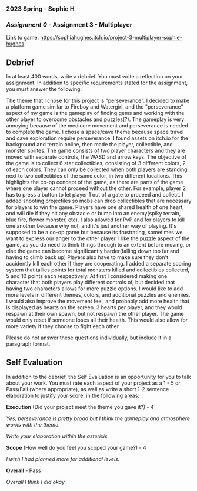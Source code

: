 ### **2023 Spring** - Sophie H
### *Assignment 0* - Assignment 3 - Multiplayer
Link to game: https://sophiahughes.itch.io/project-3-multiplayer-sophie-hughes


## **Debrief**
In at least 400 words, write a debrief. You must write a reflection on your assignment. In addition to specific requirements stated for the assignment, you must answer the following:

The theme that I chose for this project is "perseverance". I decided to make a platform game similar to Fireboy and Watergirl, and the "perseverance" aspect of my game is the gameplay of finding gems and working with the other player to overcome obstacles and puzzles(?). The gameplay is very annoying because of the mediocre movement and perseverance is needed to complete the game. I chose a space/cave theme because space travel and cave exploration require perseverance. I found assets on itch.io for the background and terrain online, then made the player, collectible, and monster sprites. The game consists of two player characters and they are moved with separate controls, the WASD and arrow keys. The objective of the game is to collect 6 star collectibles, consisting of 3 different colors, 2 of each colors. They can only be collected when both players are standing next to two collectibles of the same color, in two different locations. This highlights the co-op concept of the game, as there are parts of the game where one player cannot proceed without the other. For example, player 2 has to press a button to let player 1 out of a gate to proceed and collect. I added shooting projectiles so mobs can drop collectibles that are necessary for players to win the game. Players have one shared health of one heart, and will die if they hit any obstacle or bump into an enemy(spiky terrain, blue fire, flower monster, etc). I also allowed for PvP and for players to kill one another because why not, and it's just another way of playing. It's supposed to be a co-op game but because its frustrating, sometimes we want to express our anger to the other player. I like the puzzle aspect of the game, as you do need to think things through to an extent before moving, or else the game can become significantly harder(falling down too far and having to climb back up) Players also have to make sure they don't accidently kill each other if they are cooperating. I added a separate scoring system that tallies points for total monsters killed and collectibles collected, 5 and 10 points each respectively. At first I considered making one character that both players play different controls of, but decided that having two characters allows for more puzzle options. I would like to add more levels in different themes, colors, and additional puzzles and enemies. I would also improve the movement feel, and probably add more health that is displayed as hearts on the screen. 3 hearts per player, and they would respawn at their own spawn, but not respawn the other player. The game would only reset if someone loses all their health. This would also allow for more variety if they choose to fight each other. 

Please do not answer these questions individually, but include it in a paragraph format.

## **Self Evaluation**
In addition to the debrief, the Self Evaluation is an opportunity for you to talk about your work. You must rate each aspect of your project as a 1 - 5 or Pass/Fail (where appropriate), as well as write a short 1-2 sentence elaboration to justify your score, in the following areas:


**Execution** (Did your project meet the theme you gave it?) - 4

*Yes, perseverance is pretty broad but I think the gameplay and atmosphere works with the theme.*

*Write your elaboration within the asterixis*


**Scope** (How well do you feel you scoped your game?) - 4


*I wish I had planned more for additional levels.*


**Overall** - Pass


*Overall I think I did okay*
